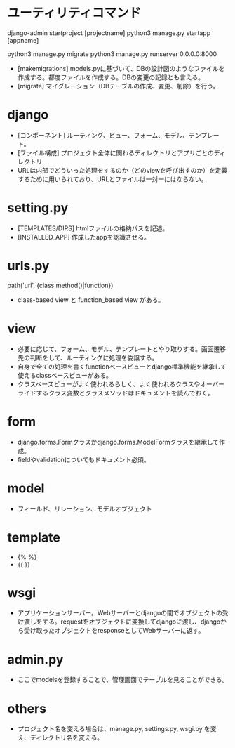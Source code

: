 # ユーティリティコマンド
django-admin startproject [projectname]
python3 manage.py startapp [appname]

python3 manage.py migrate
python3 manage.py runserver 0.0.0.0:8000


* [makemigrations] models.pyに基づいて、DBの設計図のようなファイルを作成する。都度ファイルを作成する。DBの変更の記録とも言える。
* [migrate] マイグレーション（DBテーブルの作成、変更、削除）を行う。

# django
* [コンポーネント] ルーティング、ビュー、フォーム、モデル、テンプレート。
* [ファイル構成] プロジェクト全体に関わるディレクトリとアプリごとのディレクトリ
* URLは内部でどういった処理をするのか（どのviewを呼び出すのか）を定義するために用いられており、URLとファイルは一対一にはならない。

# setting.py
* [TEMPLATES/DIRS] htmlファイルの格納パスを記述。
* [INSTALLED_APP] 作成したappを認識させる。

# urls.py
path('url', {class.method()|function})
* class-based view と function_based view がある。

# view
* 必要に応じて、フォーム、モデル、テンプレートとやり取りする。画面遷移先の判断をして、ルーティングに処理を委譲する。
* 自身で全ての処理を書くfunctionベースビューとdjango標準機能を継承して使えるclassベースビューがある。
* クラスベースビューがよく使われるらしく、よく使われるクラスやオーバーライドするクラス変数とクラスメソッドはドキュメントを読んでおく。

# form
* django.forms.Formクラスかdjango.forms.ModelFormクラスを継承して作成。
* fieldやvalidationについてもドキュメント必須。

# model
* フィールド、リレーション、モデルオブジェクト

# template
* {% %}
* {{ }}

# wsgi
* アプリケーションサーバー。Webサーバーとdjangoの間でオブジェクトの受け渡しをする。requestをオブジェクトに変換してdjangoに渡し、djangoから受け取ったオブジェクトをresponseとしてWebサーバーに返す。

# admin.py
* ここでmodelsを登録することで、管理画面でテーブルを見ることができる。

# others
* プロジェクト名を変える場合は、manage.py, settings.py, wsgi.py を変え、ディレクトリ名を変える。
